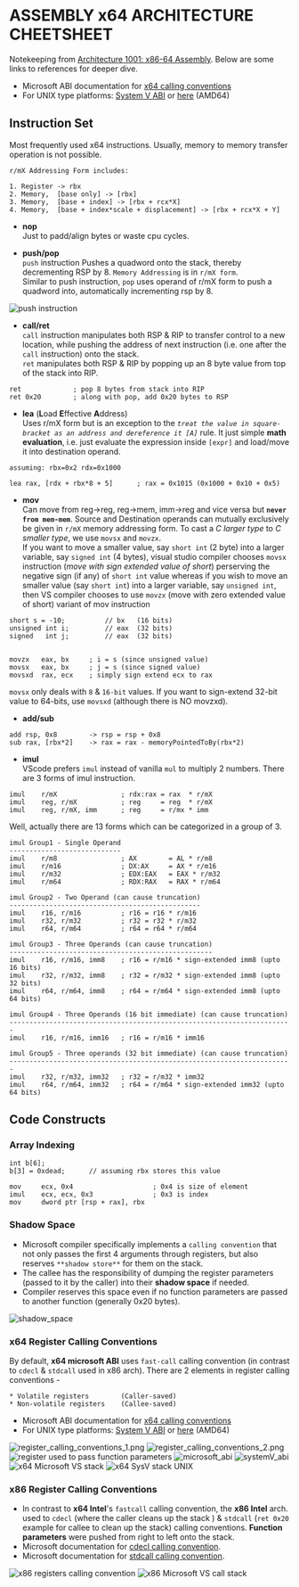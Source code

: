# ASSEMBLY x64 ARCHITECTURE CHEETSHEET
Notekeeping from [Architecture 1001: x86-64 Assembly]. Below are some links to references for deeper dive.
* Microsoft ABI documentation for [x64 calling conventions] 
* For UNIX type platforms: [System V ABI] or [here] (AMD64) 

[x64 calling conventions]: https://docs.microsoft.com/en-us/cpp/build/x64-calling-convention?view=msvc-160
[System V ABI]:  https://raw.githubusercontent.com/wiki/hjl-tools/x86-psABI/x86-64-psABI-1.0.pdf
[Architecture 1001: x86-64 Assembly]: https://p.ost2.fyi/courses/course-v1:OpenSecurityTraining2+Arch1001_x86-64_Asm+2021_v1/course/

## **Instruction Set**
Most frequently used x64 instructions. Usually, memory to memory transfer operation is not possible.
```
r/mX Addressing Form includes:
    
1. Register -> rbx
2. Memory,  [base only] -> [rbx] 
3. Memory,  [base + index] -> [rbx + rcx*X]
4. Memory,  [base + index*scale + displacement] -> [rbx + rcx*X + Y]
```

* **nop**  
Just to padd/align bytes or waste cpu cycles.

* **push/pop**  
`push` instruction Pushes a quadword onto the stack, thereby decrementing RSP by 8. `Memory Addressing` is in `r/mX form`.   
Similar to push instruction, `pop` uses operand of r/mX form to push a quadword into, automatically incrementing rsp by 8. 
 
![push instruction](./img/asm64/push_instruction.png)

* **call/ret**  
`call` instruction manipulates both RSP & RIP to transfer control to a new location, while pushing the address of next instruction (i.e. one after the `call` instruction) onto the stack.     
`ret` manipulates both RSP & RIP by popping up an 8 byte value from top of the stack into RIP. 

```
ret             ; pop 8 bytes from stack into RIP
ret 0x20        ; along with pop, add 0x20 bytes to RSP
```

* **lea** (**L**oad **E**ffective **A**ddress)  
Uses r/mX form but is an exception to the *`treat the value in square-bracket as an address and dereference it [A]`* rule. It just simple **math evaluation**, i.e. just evaluate the expression inside `[expr]` and load/move it into destination operand. 
```
assuming: rbx=0x2 rdx=0x1000

lea rax, [rdx + rbx*8 + 5]      ; rax = 0x1015 (0x1000 + 0x10 + 0x5)
```

* **mov**  
Can move from reg->reg, reg->mem, imm->reg and vice versa but **`never from mem-mem`**. Source and Destination operands can mutually exclusively be given in `r/mX` memory addressing form. To cast a *C larger type* to *C smaller type*, we use `movsx` and `movzx`.       
If you want to move a smaller value, say `short int` (2 byte) into a larger variable, say `signed int` (4 bytes), visual studio compiler chooses `movsx` instruction (*move with sign extended value of short*) perserving the negative sign (if any) of `short int` value whereas if you wish to move an smaller value (say `short int`) into a larger variable, say `unsigned int`, then VS compiler chooses to use `movzx` (move with zero extended value of short) variant of mov instruction

```
short s = -10;          // bx   (16 bits)
unsigned int i;         // eax  (32 bits)
signed   int j;         // eax  (32 bits)


movzx   eax, bx     ; i = s (since unsigned value)
movsx   eax, bx     ; j = s (since signed value)
movsxd  rax, ecx    ; simply sign extend ecx to rax
```
`movsx` only deals with `8` & `16-bit` values. If you want to sign-extend 32-bit value to 64-bits, use `movsxd` (although there is NO movzxd).

* **add/sub**  
```
add rsp, 0x8        -> rsp = rsp + 0x8
sub rax, [rbx*2]    -> rax = rax - memoryPointedToBy(rbx*2)
```

* **imul**  
VScode prefers `imul` instead of vanilla `mul` to multiply 2 numbers. There are 3 forms of imul instruction.  

```
imul    r/mX                ; rdx:rax = rax  * r/mX
imul    reg, r/mX           ; reg     = reg  * r/mX
imul    reg, r/mX, imm      ; reg     = r/mx * imm 
```
Well, actually there are 13 forms which can be categorized in a group of 3.
```
imul Group1 - Single Operand
----------------------------
imul    r/m8                ; AX        = AL * r/m8
imul    r/m16               ; DX:AX     = AX * r/m16
imul    r/m32               ; EDX:EAX   = EAX * r/m32
imul    r/m64               ; RDX:RAX   = RAX * r/m64

imul Group2 - Two Operand (can cause truncation)
------------------------------------------------
imul    r16, r/m16          ; r16 = r16 * r/m16
imul    r32, r/m32          ; r32 = r32 * r/m32
imul    r64, r/m64          ; r64 = r64 * r/m64

imul Group3 - Three Operands (can cause truncation)
---------------------------------------------------
imul    r16, r/m16, imm8    ; r16 = r/m16 * sign-extended imm8 (upto 16 bits)
imul    r32, r/m32, imm8    ; r32 = r/m32 * sign-extended imm8 (upto 32 bits)
imul    r64, r/m64, imm8    ; r64 = r/m64 * sign-extended imm8 (upto 64 bits)

imul Group4 - Three Operands (16 bit immediate) (can cause truncation)
-----------------------------------------------------------------------
imul    r16, r/m16, imm16   ; r16 = r/m16 * imm16

imul Group5 - Three operands (32 bit immediate) (can cause truncation)
-----------------------------------------------------------------------
imul    r32, r/m32, imm32   ; r32 = r/m32 * imm32
imul    r64, r/m64, imm32   ; r64 = r/m64 * sign-extended imm32 (upto 64 bits)

```


## **Code Constructs**

### **Array Indexing**

```
int b[6];
b[3] = 0xdead;      // assuming rbx stores this value

mov     ecx, 0x4                    ; 0x4 is size of element
imul    ecx, ecx, 0x3               ; 0x3 is index
mov     dword ptr [rsp + rax], rbx   
```

### **Shadow Space**
* Microsoft compiler specifically implements a `calling convention` that not only passes the first 4 arguments through registers, but also reserves `**shadow store**` for them on the stack.
* The callee has the responsibility of dumping the register parameters (passed to it by the caller) into their **shadow space** if needed.
* Compiler reserves this space even if no function parameters are passed to another function (generally 0x20 bytes).  

![shadow_space](./img/shadow_space.png)

### **x64 Register Calling Conventions**
By default, **x64 microsoft ABI** uses `fast-call` calling convention (in contrast to `cdecl` & `stdcall` used in x86 arch). There are 2 elements in register calling conventions - 
```
* Volatile registers        (Caller-saved)
* Non-volatile registers    (Callee-saved)
```
* Microsoft ABI documentation for [x64 calling conventions] 
* For UNIX type platforms: [System V ABI] or [here] (AMD64) 

[x64 calling conventions]: https://docs.microsoft.com/en-us/cpp/build/x64-calling-convention?view=msvc-160
[System V ABI]:  https://raw.githubusercontent.com/wiki/hjl-tools/x86-psABI/x86-64-psABI-1.0.pdf
[here]: ./img/x86-64-psABI-1.0.pdf

![register_calling_conventions_1.png](./img/register_calling_conventions_1.png)
![register_calling_conventions_2.png](./img/register_calling_conventions_2.png)
![register used to pass function parameters](./img/registers_visualization.png)
![microsoft_abi](./img/microsoft_x64_abi.png)
![systemV_abi](./img/systemV_abi.png)
![x64 Microsoft VS stack](./img/x64_stack_ms.png)
![x64 SysV stack UNIX](./img/x64_stack_sysv.png)


### **x86 Register Calling Conventions**
* In contrast to **x64 Intel**'s `fastcall` calling convention, the **x86 Intel** arch. used to `cdecl` (where the caller cleans up the stack ) & `stdcall` (`ret 0x20` example for callee to clean up the stack) calling conventions. **Function parameters** were pushed from right to left onto the stack.
* Microsoft documentation for [cdecl calling convention].
* Microsoft documentation for [stdcall calling convention].

[cdecl calling convention]: https://docs.microsoft.com/en-us/cpp/cpp/cdecl?view=msvc-160
[stdcall calling convention]: https://docs.microsoft.com/en-us/cpp/cpp/stdcall?view=msvc-160

![x86 registers calling convention](./img/x86_registers_calling_convention.png)
![x86 Microsoft VS call stack](./img/x86_stack.png)